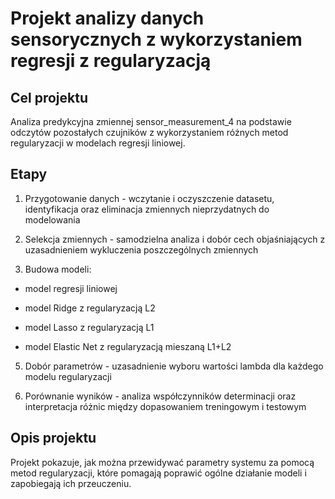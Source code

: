 # Projekt analizy danych sensorycznych z wykorzystaniem regresji z regularyzacją

## Cel projektu
Analiza predykcyjna zmiennej sensor_measurement_4 na podstawie odczytów pozostałych czujników z wykorzystaniem różnych metod regularyzacji w modelach regresji liniowej.

## Etapy 
1. Przygotowanie danych - wczytanie i oczyszczenie datasetu, identyfikacja oraz eliminacja zmiennych nieprzydatnych do modelowania

2. Selekcja zmiennych - samodzielna analiza i dobór cech objaśniających z uzasadnieniem wykluczenia poszczególnych zmiennych

3. Budowa modeli:
 
- model regresji liniowej 

- model Ridge z regularyzacją L2

- model Lasso z regularyzacją L1

- model Elastic Net z regularyzacją mieszaną L1+L2

5. Dobór parametrów - uzasadnienie wyboru wartości lambda dla każdego modelu regularyzacji

6. Porównanie wyników - analiza współczynników determinacji oraz interpretacja różnic między dopasowaniem treningowym i testowym

## Opis projektu
Projekt pokazuje, jak można przewidywać parametry systemu za pomocą metod regularyzacji, które pomagają poprawić ogólne działanie modeli i zapobiegają ich przeuczeniu.
